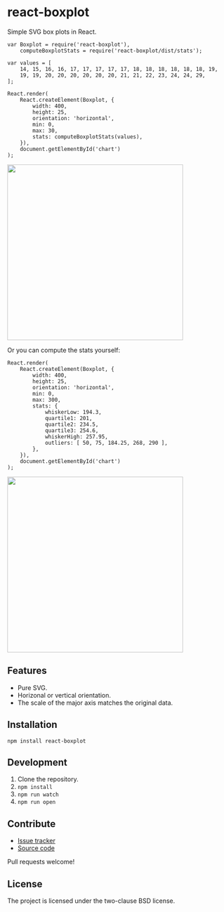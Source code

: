 react-boxplot
=============

Simple SVG box plots in React.

```
var Boxplot = require('react-boxplot'),
    computeBoxplotStats = require('react-boxplot/dist/stats');

var values = [
    14, 15, 16, 16, 17, 17, 17, 17, 17, 18, 18, 18, 18, 18, 18, 19,
    19, 19, 20, 20, 20, 20, 20, 20, 21, 21, 22, 23, 24, 24, 29,
];

React.render(
    React.createElement(Boxplot, {
        width: 400,
        height: 25,
        orientation: 'horizontal',
        min: 0,
        max: 30,
        stats: computeBoxplotStats(values),
    }),
    document.getElementById('chart')
);
```

<img src="https://paulmelnikow.github.io/react-boxplot/example1.png" width="400">

Or you can compute the stats yourself:

```
React.render(
    React.createElement(Boxplot, {
        width: 400,
        height: 25,
        orientation: 'horizontal',
        min: 0,
        max: 300,
        stats: {
            whiskerLow: 194.3,
            quartile1: 201,
            quartile2: 234.5,
            quartile3: 254.6,
            whiskerHigh: 257.95,
            outliers: [ 50, 75, 184.25, 268, 290 ],
        },
    }),
    document.getElementById('chart')
);
```

<img src="https://paulmelnikow.github.io/react-boxplot/example2.png" width="400">


Features
--------

- Pure SVG.
- Horizonal or vertical orientation.
- The scale of the major axis matches the original data.


Installation
------------

    npm install react-boxplot


Development
-----------

1. Clone the repository.
2. `npm install`
3. `npm run watch`
4. `npm run open`


Contribute
----------

- [Issue tracker][issues]
- [Source code][source]

Pull requests welcome!


License
-------

The project is licensed under the two-clause BSD license.


[issues]: https://github.com/paulmelnikow/react-boxplot/issues
[source]: https://github.com/paulmelnikow/react-boxplot
